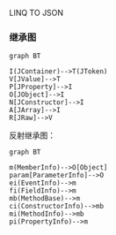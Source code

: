 LINQ TO JSON

### 继承图

```mermaid
graph BT

I(JContainer)-->T(JToken)
V[JValue]-->T
P[JProperty]-->I
O[JObject]-->I
N[JConstructor]-->I
A[JArray]-->I
R[JRaw]-->V
```

反射继承图：


```mermaid
graph BT

m(MemberInfo)-->O[Object]
param[ParameterInfo]-->O
ei(EventInfo)-->m
fi(FieldInfo)-->m
mb(MethodBase)-->m
ci(ConstructorInfo)-->mb
mi(MethodInfo)-->mb
pi(PropertyInfo)-->m

```












